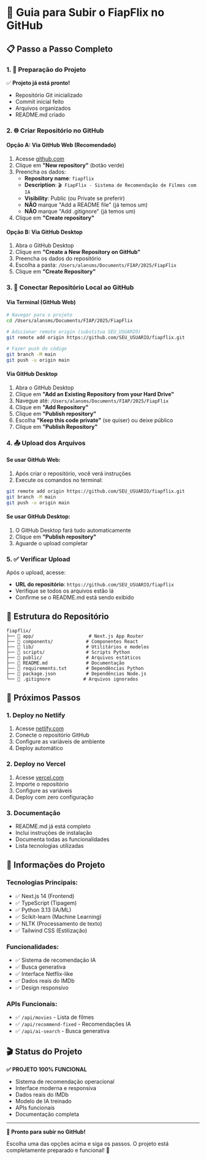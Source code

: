 # 🚀 Guia para Subir o FiapFlix no GitHub

## 📋 Passo a Passo Completo

### 1. 📁 Preparação do Projeto
✅ **Projeto já está pronto!**
- Repositório Git inicializado
- Commit inicial feito
- Arquivos organizados
- README.md criado

### 2. 🌐 Criar Repositório no GitHub

#### **Opção A: Via GitHub Web (Recomendado)**
1. Acesse [github.com](https://github.com)
2. Clique em **"New repository"** (botão verde)
3. Preencha os dados:
   - **Repository name**: `fiapflix`
   - **Description**: `🎬 FiapFlix - Sistema de Recomendação de Filmes com IA`
   - **Visibility**: Public (ou Private se preferir)
   - **NÃO** marque "Add a README file" (já temos um)
   - **NÃO** marque "Add .gitignore" (já temos um)
4. Clique em **"Create repository"**

#### **Opção B: Via GitHub Desktop**
1. Abra o GitHub Desktop
2. Clique em **"Create a New Repository on GitHub"**
3. Preencha os dados do repositório
4. Escolha a pasta: `/Users/alansms/Documents/FIAP/2025/FiapFlix`
5. Clique em **"Create Repository"**

### 3. 🔗 Conectar Repositório Local ao GitHub

#### **Via Terminal (GitHub Web)**
```bash
# Navegar para o projeto
cd /Users/alansms/Documents/FIAP/2025/FiapFlix

# Adicionar remote origin (substitua SEU_USUARIO)
git remote add origin https://github.com/SEU_USUARIO/fiapflix.git

# Fazer push do código
git branch -M main
git push -u origin main
```

#### **Via GitHub Desktop**
1. Abra o GitHub Desktop
2. Clique em **"Add an Existing Repository from your Hard Drive"**
3. Navegue até: `/Users/alansms/Documents/FIAP/2025/FiapFlix`
4. Clique em **"Add Repository"**
5. Clique em **"Publish repository"**
6. Escolha **"Keep this code private"** (se quiser) ou deixe público
7. Clique em **"Publish Repository"**

### 4. 📤 Upload dos Arquivos

#### **Se usar GitHub Web:**
1. Após criar o repositório, você verá instruções
2. Execute os comandos no terminal:
```bash
git remote add origin https://github.com/SEU_USUARIO/fiapflix.git
git branch -M main
git push -u origin main
```

#### **Se usar GitHub Desktop:**
1. O GitHub Desktop fará tudo automaticamente
2. Clique em **"Publish repository"**
3. Aguarde o upload completar

### 5. ✅ Verificar Upload

Após o upload, acesse:
- **URL do repositório**: `https://github.com/SEU_USUARIO/fiapflix`
- Verifique se todos os arquivos estão lá
- Confirme se o README.md está sendo exibido

## 🎯 Estrutura do Repositório

```
fiapflix/
├── 📁 app/                    # Next.js App Router
├── 📁 components/            # Componentes React
├── 📁 lib/                   # Utilitários e modelos
├── 📁 scripts/               # Scripts Python
├── 📁 public/                # Arquivos estáticos
├── 📄 README.md              # Documentação
├── 📄 requirements.txt       # Dependências Python
├── 📄 package.json           # Dependências Node.js
└── 📄 .gitignore            # Arquivos ignorados
```

## 🚀 Próximos Passos

### 1. **Deploy no Netlify**
1. Acesse [netlify.com](https://netlify.com)
2. Conecte o repositório GitHub
3. Configure as variáveis de ambiente
4. Deploy automático

### 2. **Deploy no Vercel**
1. Acesse [vercel.com](https://vercel.com)
2. Importe o repositório
3. Configure as variáveis
4. Deploy com zero configuração

### 3. **Documentação**
- README.md já está completo
- Inclui instruções de instalação
- Documenta todas as funcionalidades
- Lista tecnologias utilizadas

## 📝 Informações do Projeto

### **Tecnologias Principais:**
- ✅ Next.js 14 (Frontend)
- ✅ TypeScript (Tipagem)
- ✅ Python 3.13 (IA/ML)
- ✅ Scikit-learn (Machine Learning)
- ✅ NLTK (Processamento de texto)
- ✅ Tailwind CSS (Estilização)

### **Funcionalidades:**
- ✅ Sistema de recomendação IA
- ✅ Busca generativa
- ✅ Interface Netflix-like
- ✅ Dados reais do IMDb
- ✅ Design responsivo

### **APIs Funcionais:**
- ✅ `/api/movies` - Lista de filmes
- ✅ `/api/recommend-fixed` - Recomendações IA
- ✅ `/api/ai-search` - Busca generativa

## 🎬 Status do Projeto

**✅ PROJETO 100% FUNCIONAL**
- Sistema de recomendação operacional
- Interface moderna e responsiva
- Dados reais do IMDb
- Modelo de IA treinado
- APIs funcionais
- Documentação completa

---

**🎯 Pronto para subir no GitHub!** 

Escolha uma das opções acima e siga os passos. O projeto está completamente preparado e funcional! 🚀
